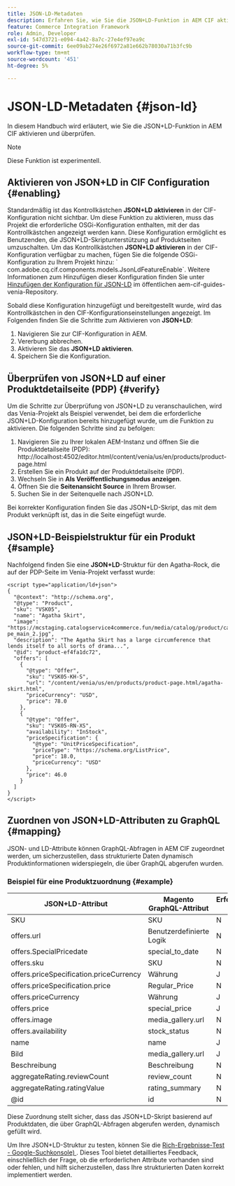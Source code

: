 ```yaml
---
title: JSON-LD-Metadaten
description: Erfahren Sie, wie Sie die JSON+LD-Funktion in AEM CIF aktivieren und überprüfen.
feature: Commerce Integration Framework
role: Admin, Developer
exl-id: 547d3721-e094-4a42-8a7c-27e4ef97ea9c
source-git-commit: 6ee09ab274e26f6972a81e662b78030a71b3fc9b
workflow-type: tm+mt
source-wordcount: '451'
ht-degree: 5%

---
```


# JSON-LD-Metadaten {#json-ld}

In diesem Handbuch wird erläutert, wie Sie die JSON+LD-Funktion in AEM CIF aktivieren und überprüfen.

>[!NOTE]
>
> Diese Funktion ist experimentell.

## Aktivieren von JSON+LD in CIF Configuration {#enabling}

Standardmäßig ist das Kontrollkästchen **JSON+LD aktivieren** in der CIF-Konfiguration nicht sichtbar. Um diese Funktion zu aktivieren, muss das Projekt die erforderliche OSGi-Konfiguration enthalten, mit der das Kontrollkästchen angezeigt werden kann. Diese Konfiguration ermöglicht es Benutzenden, die JSON+LD-Skriptunterstützung auf Produktseiten umzuschalten.
Um das Kontrollkästchen **JSON+LD aktivieren** in der CIF-Konfiguration verfügbar zu machen, fügen Sie die folgende OSGi-Konfiguration zu Ihrem Projekt hinzu: &grave;
com.adobe.cq.cif.components.models.JsonLdFeatureEnable&grave;.
Weitere Informationen zum Hinzufügen dieser Konfiguration finden Sie unter [Hinzufügen der Konfiguration für JSON-LD](https://github.com/adobe/aem-cif-guides-venia/blob/main/ui.config/src/main/content/jcr_root/apps/venia/osgiconfig/config/com.adobe.cq.cif.components.models.JsonLdFeatureEnable.cfg.json) im öffentlichen aem-cif-guides-venia-Repository.

Sobald diese Konfiguration hinzugefügt und bereitgestellt wurde, wird das Kontrollkästchen in den CIF-Konfigurationseinstellungen angezeigt. Im Folgenden finden Sie die Schritte zum Aktivieren von **JSON+LD**:

1. Navigieren Sie zur CIF-Konfiguration in AEM.
1. Vererbung abbrechen.
1. Aktivieren Sie das **JSON+LD aktivieren**.
1. Speichern Sie die Konfiguration.

## Überprüfen von JSON+LD auf einer Produktdetailseite (PDP) {#verify}

Um die Schritte zur Überprüfung von JSON+LD zu veranschaulichen, wird das Venia-Projekt als Beispiel verwendet, bei dem die erforderliche JSON+LD-Konfiguration bereits hinzugefügt wurde, um die Funktion zu aktivieren. Die folgenden Schritte sind zu befolgen:

1. Navigieren Sie zu Ihrer lokalen AEM-Instanz und öffnen Sie die Produktdetailseite (PDP): http://localhost:4502/editor.html/content/venia/us/en/products/product-page.html
1. Erstellen Sie ein Produkt auf der Produktdetailseite (PDP).
1. Wechseln Sie in **Als Veröffentlichungsmodus anzeigen**.
1. Öffnen Sie die **Seitenansicht Source** in Ihrem Browser.
1. Suchen Sie in der Seitenquelle nach JSON+LD.

Bei korrekter Konfiguration finden Sie das JSON+LD-Skript, das mit dem Produkt verknüpft ist, das in die Seite eingefügt wurde.

## JSON+LD-Beispielstruktur für ein Produkt {#sample}

Nachfolgend finden Sie eine **JSON+LD**-Struktur für den Agatha-Rock, die auf der PDP-Seite im Venia-Projekt verfasst wurde:

```
<script type="application/ld+json">
{
  "@context": "http://schema.org",
  "@type": "Product",
  "sku": "VSK05",
  "name": "Agatha Skirt",
  "image": "https://mcstaging.catalogservice4commerce.fun/media/catalog/product/cache/926ea6fc2ad48a7202ff4587b6c2768e/v/s/vsk05-pe_main_2.jpg",
  "description": "The Agatha Skirt has a large circumference that lends itself to all sorts of drama...",
  "@id": "product-ef4fa1dc72",
  "offers": [
    {
      "@type": "Offer",
      "sku": "VSK05-KH-S",
      "url": "/content/venia/us/en/products/product-page.html/agatha-skirt.html",
      "priceCurrency": "USD",
      "price": 78.0
    },
    {
      "@type": "Offer",
      "sku": "VSK05-RN-XS",
      "availability": "InStock",
      "priceSpecification": {
        "@type": "UnitPriceSpecification",
        "priceType": "https://schema.org/ListPrice",
        "price": 18.0,
        "priceCurrency": "USD"
      },
      "price": 46.0
    }
  ]
}
</script>
```

## Zuordnen von JSON+LD-Attributen zu GraphQL {#mapping}

JSON- und LD-Attribute können GraphQL-Abfragen in AEM CIF zugeordnet werden, um sicherzustellen, dass strukturierte Daten dynamisch Produktinformationen widerspiegeln, die über GraphQL abgerufen wurden.

### Beispiel für eine Produktzuordnung {#example}

| JSON+LD-Attribut | Magento GraphQL-Attribut | Erforderlich (J/N) |
|---------------------------------|-------------------|---|
| SKU | SKU | N |
| offers.url | Benutzerdefinierte Logik | N |
| offers.SpecialPricedate | special_to_date | N |
| offers.sku | SKU | N |
| offers.priceSpecification.priceCurrency | Währung | J |
| offers.priceSpecification.price | Regular_Price | N |
| offers.priceCurrency | Währung | J |
| offers.price | special_price | J |
| offers.image | media_gallery.url | N |
| offers.availability | stock_status | N |
| name | name | J |
| Bild | media_gallery.url | J |
| Beschreibung | Beschreibung | N |
| aggregateRating.reviewCount | review_count | N |
| aggregateRating.ratingValue | rating_summary | N |
| @id | id | N |

Diese Zuordnung stellt sicher, dass das JSON+LD-Skript basierend auf Produktdaten, die über GraphQL-Abfragen abgerufen werden, dynamisch gefüllt wird.

Um Ihre JSON+LD-Struktur zu testen, können Sie die [Rich-Ergebnisse-Test - Google-Suchkonsole) ](https://search.google.com/test/rich-results/result?id=wtU3LVIEM8H7Aaf5qqK9qw). Dieses Tool bietet detailliertes Feedback, einschließlich der Frage, ob die erforderlichen Attribute vorhanden sind oder fehlen, und hilft sicherzustellen, dass Ihre strukturierten Daten korrekt implementiert werden.
